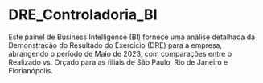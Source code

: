# DRE_Controladoria_BI
Este painel de Business Intelligence (BI) fornece uma análise detalhada da Demonstração do Resultado do Exercício (DRE) para a empresa, abrangendo o período de Maio de 2023, com comparações entre o Realizado vs. Orçado para as filiais de São Paulo, Rio de Janeiro e Florianópolis.
